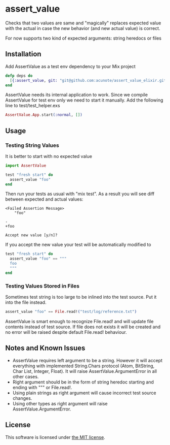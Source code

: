 # assert_value

Checks that two values are same and "magically" replaces expected value
with the actual in case the new behavior (and new actual value) is correct.

For now supports two kind of expected arguments: string heredocs or files


## Installation

Add AssertValue as a test env dependency to your Mix project

```elixir
defp deps do
  [{:assert_value, git: "git@github.com:acunote/assert_value_elixir.git"}, only: :test]
end
```
AssertValue needs its internal application to work. Since we compile AssertValue
for test env only we need to start it manually. Add the following line to test/test_helper.exs

```elixir
AssertValue.App.start(:normal, [])
```

## Usage

### Testing String Values

It is better to start with no expected value

```elixir
import AssertValue

test "fresh start" do
  assert_value "foo"
end
```
Then run your tests as usual with "mix test".
As a result you will see diff between expected and actual values:
```
<Failed Assertion Message>
    "foo"

-
+foo

Accept new value [y/n]?
```
If you accept the new value your test will be automatically modified to
```elixir
test "fresh start" do
  assert_value "foo" == """
  foo
  """
end
```

### Testing Values Stored in Files

Sometimes test string is too large to be inlined into the test source.
Put it into the file instead.

```elixir
assert_value "foo" == File.read!("test/log/reference.txt")
```
AssertValue is smart enough to recognize File.read! and will update file contents
instead of test source. If file does not exists it will be created and no error
will be raised despite default File.read! behaviour.

## Notes and Known Issues

  * AssertValue requires left argument to be a string. However it will accept
    everything with implemented String.Chars protocol (Atom, BitString, Char List,
    Integer, Float). It will raise AssertValue.ArgumentError in all other cases.
  * Right argument should be in the form of string heredoc starting and ending
    with """ or File.read!.
  * Using plain strings as right argument will cause incorrect test source changes.
  * Using other types as right argument will raise AssertValue.ArgumentError.

## License

This software is licensed under [the MIT license](LICENSE).
